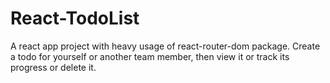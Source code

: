 # React-TodoList
A react app project with heavy usage of react-router-dom package. Create a todo for yourself or another team member, then view it or track its progress or delete it.
